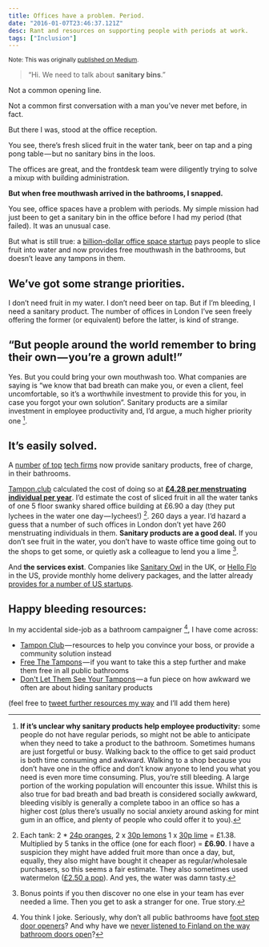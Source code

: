 ```yaml
---
title: Offices have a problem. Period.
date: "2016-01-07T23:46:37.121Z"
desc: Rant and resources on supporting people with periods at work.
tags: ["Inclusion"]
---
```


<small>Note: This was originally [published on Medium](https://medium.com/@jennyhbren/offices-have-a-problem-period-caede621936).</small>

> “Hi. We need to talk about **sanitary bins**.”

Not a common opening line.

Not a common first conversation with a man you’ve never met before, in fact.

But there I was, stood at the office reception.

You see, there’s fresh sliced fruit in the water tank, beer on tap and a ping pong table — but no sanitary bins in the loos.

The offices are great, and the frontdesk team were diligently trying to solve a mixup with building administration.

**But when free mouthwash arrived in the bathrooms, I snapped.**

You see, office spaces have a problem with periods. My simple mission had just been to get a sanitary bin in the office before I had my period (that failed). It was an unusual case.

But what is still true: a [billion-dollar office space startup](https://www.wework.com/) pays people to slice fruit into water and now provides free mouthwash in the bathrooms, but doesn’t leave any tampons in them.

## We’ve got some strange priorities.

I don’t need fruit in my water. I don’t need beer on tap. But if I’m bleeding, I need a sanitary product. The number of offices in London I’ve seen freely offering the former (or equivalent) before the latter, is kind of strange.

## “But people around the world remember to bring their own — you’re a grown adult!”

Yes. But you could bring your own mouthwash too. What companies are saying is “we know that bad breath can make you, or even a client, feel uncomfortable, so it’s a worthwhile investment to provide this for you, in case you forgot your own solution”. Sanitary products are a similar investment in employee productivity and, I’d argue, a much higher priority one [^1].

## It’s easily solved.

A [number](http://facebook.com) [of top](http://twitter.com) [tech firms](http://google.com) now provide sanitary products, free of charge, in their bathrooms.

[Tampon.club](http://www.tampon.club/) calculated the cost of doing so at [**£4.28 per menstruating individual per year**](http://www.tampon.club/tampon-club-for-folks-who-dont-use-tampons/provide-free-tampons/#how-much-will-it-cost). I’d estimate the cost of sliced fruit in all the water tanks of one 5 floor swanky shared office building at £6.90 a day (they put lychees in the water one day — lychees!) [^2]. 260 days a year. I’d hazard a guess that a number of such offices in London don’t yet have 260 menstruating individuals in them. **Sanitary products are a good deal.** If you don’t see fruit in the water, you don’t have to waste office time going out to the shops to get some, or quietly ask a colleague to lend you a lime [^3].

And **the services exist**. Companies like [Sanitary Owl](https://www.sanitaryowl.com) in the UK, or [Hello Flo](https://helloflo.com/) in the US, provide monthly home delivery packages, and the latter already [provides for a number of US startups](http://mic.com/articles/86819/if-men-had-their-period-would-tampons-in-your-office-be-free).

## Happy bleeding resources:

In my accidental side-job as a bathroom campaigner [^4], I have come across:

*   [Tampon Club](http://www.tampon.club/) — resources to help you convince your boss, or provide a community solution instead
*   [Free The Tampons](http://freethetampons.org/) — if you want to take this a step further and make them free in all public bathrooms
*   [Don't Let Them See Your Tampons](http://www.theatlantic.com/health/archive/2015/06/dont-let-them-see-your-tampons/394376/) — a fun piece on how awkward we often are about hiding sanitary products

(feel free to [tweet further resources my way](http://twitter.com/jennyhbren) and I’ll add them here)


[^1]: **If it’s unclear why sanitary products help employee productivity:** some people do not have regular periods, so might not be able to anticipate when they need to take a product to the bathroom. Sometimes humans are just forgetful or busy. Walking back to the office to get said product is both time consuming and awkward. Walking to a shop because you don’t have one in the office and don’t know anyone to lend you what you need is even more time consuming. Plus, you’re still bleeding. A large portion of the working population will encounter this issue. Whilst this is also true for bad breath and bad breath is considered socially awkward, bleeding visibly is generally a complete taboo in an office so has a higher cost (plus there’s usually no social anxiety around asking for mint gum in an office, and plenty of people who could offer it to you).

[^2]: Each tank: 2 * [24p oranges](http://www.mysupermarket.co.uk/Shopping/FindProducts.aspx?Query=orange), 2 x [30p lemons](http://www.mysupermarket.co.uk/grocery-categories/Lemons_in_Tesco.html) 1 x [30p lime](http://www.mysupermarket.co.uk/Shopping/FindProducts.aspx?Query=lime) = £1.38\. Multiplied by 5 tanks in the office (one for each floor) = **£6.90**. I have a suspicion they might have added fruit more than once a day, but, equally, they also might have bought it cheaper as regular/wholesale purchasers, so this seems a fair estimate. They also sometimes used watermelon ([£2.50 a pop](http://www.mysupermarket.co.uk/tesco-price-comparison/Fruit/Tesco_Watermelon.html)). And yes, the water was damn tasty.

[^3]: Bonus points if you then discover no one else in your team has ever needed a lime. Then you get to ask a stranger for one. True story.

[^4]: You think I joke. Seriously, why don’t all public bathrooms have [foot step door openers](http://www.stepnpull.com/)? And why have we [never listened to Finland on the way bathroom doors open](https://news.ycombinator.com/item?id=5025270)?
